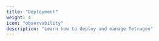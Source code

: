 ```yaml
---
title: "Deployment"
weight: 4
icon: "observability"
description: "Learn how to deploy and manage Tetragon"
---
```

